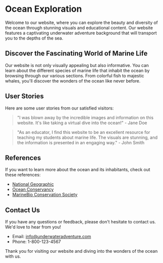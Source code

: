 <!--font:Montserrat-->

# Ocean Exploration

Welcome to our website, where you can explore the beauty and diversity of the ocean through stunning visuals and educational content. Our website features a captivating underwater adventure background that will transport you to the depths of the sea.

## Discover the Fascinating World of Marine Life

Our website is not only visually appealing but also informative. You can learn about the different species of marine life that inhabit the ocean by browsing through our various sections. From colorful fish to majestic whales, you'll discover the wonders of the ocean like never before.

## User Stories

Here are some user stories from our satisfied visitors:

> "I was blown away by the incredible images and information on this website. It's like taking a virtual dive into the ocean!" - Jane Doe

> "As an educator, I find this website to be an excellent resource for teaching my students about marine life. The visuals are stunning, and the information is presented in an engaging way." - John Smith

## References

If you want to learn more about the ocean and its inhabitants, check out these references:

-   [National Geographic](#)
-   [Ocean Conservancy](#)
-   [MarineBio Conservation Society](#)

## Contact Us

If you have any questions or feedback, please don't hesitate to contact us. We'd love to hear from you!

-   Email: info@underwateradventure.com
-   Phone: 1-800-123-4567

Thank you for visiting our website and diving into the wonders of the ocean with us.

<!--

Write me content for website with wallpaper which alt text is:

"A magical underwater world"

The name/title of the page should not be 1:1 copy of the alt text but rather a real content of the website which is using this wallpaper.

- Use markdown format
- Start with heading
- Heading should be short and concise
- The content should look like a real website
- The website should not be about the wallpaper, wallpaper is just a related background
- Heading should be contain work "wallpaper" or "background"
- Include real sections like references, contact, user stories, etc. use things relevant to the page purpose.
- Feel free to use structure like headings, bullets, numbering, blockquotes, paragraphs, horizontal lines, etc.
- You can use formatting like bold or _italic_
- You can include UTF-8 emojis
- Links should be only #hash anchors (and you can refer to the document itself)
- Do not include images


---


# Explore the Depths of the Ocean with Our Underwater Adventure Wallpaper

Welcome to our website, where you can immerse yourself in a magical underwater world with our stunning wallpaper. Our wallpaper features vibrant colors and intricate details that will transport you to the depths of the ocean.

## Discover the Wonders of the Ocean

Our wallpaper is not only beautiful but also educational. You can learn about the different species of marine life that inhabit the ocean by exploring the various sections of our website. From colorful fish to majestic whales, you'll discover the wonders of the ocean like never before.

## User Stories

Here are some user stories from our satisfied customers:

> "I love the underwater adventure wallpaper! It makes me feel like I'm swimming with the fishes." - Jane Doe

> "The wallpaper is perfect for my son's bedroom. He loves learning about marine life, and now he can do it while surrounded by it." - John Smith

## References

If you want to learn more about the ocean and its inhabitants, check out these references:

- [National Geographic](#)
- [Ocean Conservancy](#)
- [MarineBio Conservation Society](#)

## Contact Us

If you have any questions or concerns, please don't hesitate to contact us. Our friendly customer service team is here to help.

- Email: info@underwateradventurewallpaper.com
- Phone: 1-800-123-4567

Thank you for visiting our website and exploring the depths of the ocean with us.


---


Heading should not include word "wallpaper". The website should not be about the wallpaper itself, wallpaper is just a related background, rewrite whole content.


---


# Dive into the Wonders of the Ocean with Our Underwater Adventure Website

Welcome to our website, where you can explore the beauty and diversity of the ocean through stunning visuals and educational content. Our website features a captivating underwater adventure background that will transport you to the depths of the sea.

## Discover the Fascinating World of Marine Life

Our website is not only visually appealing but also informative. You can learn about the different species of marine life that inhabit the ocean by browsing through our various sections. From colorful fish to majestic whales, you'll discover the wonders of the ocean like never before.

## User Stories

Here are some user stories from our satisfied visitors:

> "I was blown away by the incredible images and information on this website. It's like taking a virtual dive into the ocean!" - Jane Doe

> "As an educator, I find this website to be an excellent resource for teaching my students about marine life. The visuals are stunning, and the information is presented in an engaging way." - John Smith

## References

If you want to learn more about the ocean and its inhabitants, check out these references:

- [National Geographic](#)
- [Ocean Conservancy](#)
- [MarineBio Conservation Society](#)

## Contact Us

If you have any questions or feedback, please don't hesitate to contact us. We'd love to hear from you!

- Email: info@underwateradventure.com
- Phone: 1-800-123-4567

Thank you for visiting our website and diving into the wonders of the ocean with us.


---


Write me a Google font which is best fitting for the website.

Pick from the list:
- Inter
- Dancing Script
- Cinzel
- Alegreya
- Open Sans
- Poppins
- Roboto
- Cormorant Garamond
- Montserrat
- Cabin
- Cinzel Decorative
- Lobster
- Barlow Condensed
- Raleway
- Lato
- IBM Plex Sans
- Orbitron
- Playfair Display
- Futura
- Barlow Condensed
- Exo 2
- Great Vibes


Write just the font name nothing else.


---


Montserrat

-->
